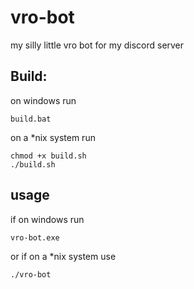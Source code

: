# vro-bot
my silly little vro bot for my discord server
## Build:
on windows run
```
build.bat
```
on a *nix system run
```
chmod +x build.sh
./build.sh
```
## usage
if on windows run 
```
vro-bot.exe
```
or if on a *nix system use
```
./vro-bot
```
